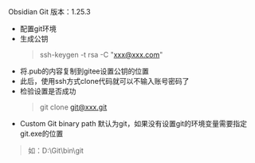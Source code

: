 Obsidian Git 版本：1.25.3
- 配置git环境
- 生成公钥
  >ssh-keygen -t rsa -C "xxx@xxx.com"
- 将.pub的内容复制到gitee设置公钥的位置
- 此后，使用ssh方式clone代码就可以不输入账号密码了
- 检验设置是否成功
  >git clone git@xxx.git
- Custom Git binary path 默认为git，如果没有设置git的环境变量需要指定git.exe的位置
> 如：D:\Git\bin\git